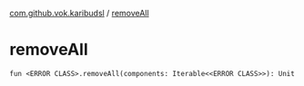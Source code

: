 [com.github.vok.karibudsl](index.md) / [removeAll](.)

# removeAll

`fun <ERROR CLASS>.removeAll(components: Iterable<<ERROR CLASS>>): Unit`